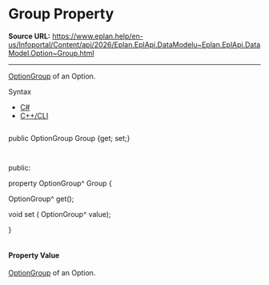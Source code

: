 # Group Property

**Source URL:** https://www.eplan.help/en-us/Infoportal/Content/api/2026/Eplan.EplApi.DataModelu~Eplan.EplApi.DataModel.Option~Group.html

---

[OptionGroup](Eplan.EplApi.DataModelu~Eplan.EplApi.DataModel.OptionGroup.html) of an Option.

Syntax

- [C#](#i-syntax-CS)
- [C++/CLI](#i-syntax-CPP2005)

```
```
public OptionGroup Group {get; set;}
```
```

```
```
public:

property OptionGroup^ Group {

   OptionGroup^ get();

   void set (    OptionGroup^ value);

}
```
```

#### Property Value

[OptionGroup](Eplan.EplApi.DataModelu~Eplan.EplApi.DataModel.OptionGroup.html) of an Option.
